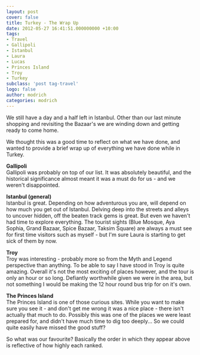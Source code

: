 ```yaml
---
layout: post
cover: false
title: Turkey - The Wrap Up
date: 2012-05-27 16:41:51.000000000 +10:00
tags: 
- Travel
- Gallipoli
- Istanbul
- Laura
- Lucas
- Princes Island
- Troy
- Turkey
subclass: 'post tag-travel'
logo: false
author: modrich
categories: modrich
---
```

We still have a day and a half left in Istanbul. Other than our last minute shopping and revisiting the Bazaar's we are winding down and getting ready to come home.

We thought this was a good time to reflect on what we have done, and wanted to provide a brief wrap up of everything we have done while in Turkey.

**Gallipoli**  
Gallipoli was probably on top of our list. It was absolutely beautiful, and the historical significance almost meant it was a must do for us - and we weren't disappointed.

**Istanbul (general)**  
Istanbul is great. Depending on how adventurous you are, will depend on how much you get out of Istanbul. Delving deep into the streets and alleys to uncover hidden, off the beaten track gems is great. But even we haven't had time to explore everything. The tourist sights (Blue Mosque, Aya Sophia, Grand Bazaar, Spice Bazaar, Taksim Square) are always a must see for first time visitors such as myself - but I'm sure Laura is starting to get sick of them by now.

**Troy**  
Troy was interesting - probably more so from the Myth and Legend perspective than anything. To be able to say I have stood in Troy is quite amazing. Overall it's not the most exciting of places however, and the tour is only an hour or so long. Defiantly worthwhile given we were in the area, but not something I would be making the 12 hour round bus trip for on it's own.

**The Princes Island**  
The Princes Island is one of those curious sites. While you want to make sure you see it - and don't get me wrong it was a nice place - there isn't actually that much to do. Possibly this was one of the places we were least prepared for, and didn't have much time to dig too deeply... So we could quite easily have missed the good stuff?

So what was our favourite? Basically the order in which they appear above is reflective of how highly each ranked.

